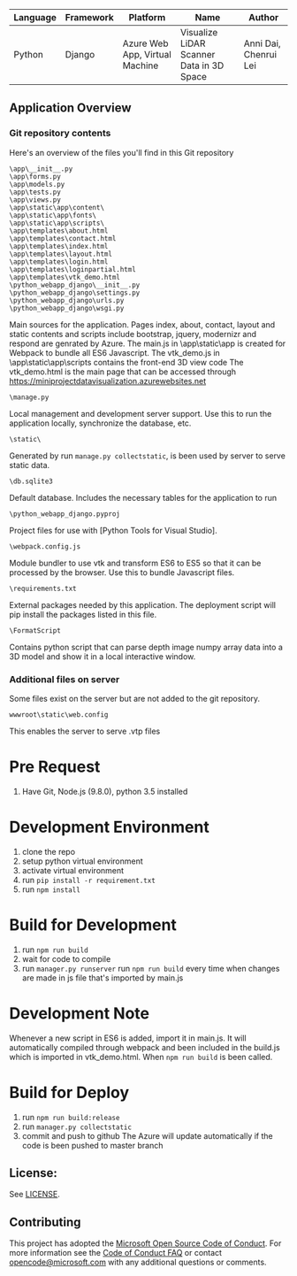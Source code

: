 | Language | Framework | Platform | Name| Author |
| -------- | -------- |--------|--------|--------|
| Python | Django | Azure Web App, Virtual Machine|Visualize LiDAR Scanner Data in 3D Space| Anni Dai, Chenrui Lei|

## Application Overview

### Git repository contents

Here's an overview of the files you'll find in this Git repository

    \app\__init__.py
    \app\forms.py
    \app\models.py
    \app\tests.py
    \app\views.py
    \app\static\app\content\
    \app\static\app\fonts\
    \app\static\app\scripts\
    \app\templates\about.html
    \app\templates\contact.html
    \app\templates\index.html
    \app\templates\layout.html
    \app\templates\login.html
    \app\templates\loginpartial.html
    \app\templates\vtk_demo.html
    \python_webapp_django\__init__.py
    \python_webapp_django\settings.py
    \python_webapp_django\urls.py
    \python_webapp_django\wsgi.py


Main sources for the application. Pages index, about, contact, layout and static contents and scripts include bootstrap, jquery, modernizr and respond are genrated by Azure.
The main.js in \app\static\app is created for Webpack to bundle all ES6 Javascript.
The vtk_demo.js in \app\static\app\scripts contains the front-end 3D view code
The vtk_demo.html is the main page that can be accessed through https://miniprojectdatavisualization.azurewebsites.net

    \manage.py

Local management and development server support. Use this to run the application locally, synchronize the database, etc.

    \static\

Generated by run `manage.py collectstatic`, is been used by server to serve static data.

    \db.sqlite3

Default database. Includes the necessary tables for the application to run

    \python_webapp_django.pyproj

Project files for use with [Python Tools for Visual Studio].

    \webpack.config.js

Module bundler to use vtk and transform ES6 to ES5 so that it can be processed by the browser. Use this to bundle Javascript files.

    \requirements.txt

External packages needed by this application. The deployment script will pip install the packages listed in this file.

    \FormatScript

Contains python script that can parse depth image numpy array data into a 3D model and show it in a local interactive window.



### Additional files on server

Some files exist on the server but are not added to the git repository.

    wwwroot\static\web.config

This enables the server to serve .vtp files

# Pre Request
1. Have Git, Node.js (9.8.0), python 3.5 installed

# Development Environment
1. clone the repo
1. setup python virtual environment
1. activate virtual environment
1. run `pip install -r requirement.txt`
1. run `npm install`

# Build for Development
1. run `npm run build`
1. wait for code to compile
1. run `manager.py runserver`
run `npm run build` every time when changes are made in js file that's imported by main.js

# Development Note
Whenever a new script in ES6 is added, import it in main.js. It will automatically compiled through webpack and been 
included in the build.js which is imported in vtk_demo.html. When `npm run build` is been called.

# Build for Deploy
1. run `npm run build:release`
1. run `manager.py collectstatic`
1. commit and push to github
The Azure will update automatically if the code is been pushed to master branch

## License:

See [LICENSE](LICENSE).

## Contributing

This project has adopted the [Microsoft Open Source Code of Conduct](https://opensource.microsoft.com/codeofconduct/). For more information see the [Code of Conduct FAQ](https://opensource.microsoft.com/codeofconduct/faq/) or contact [opencode@microsoft.com](mailto:opencode@microsoft.com) with any additional questions or comments.

